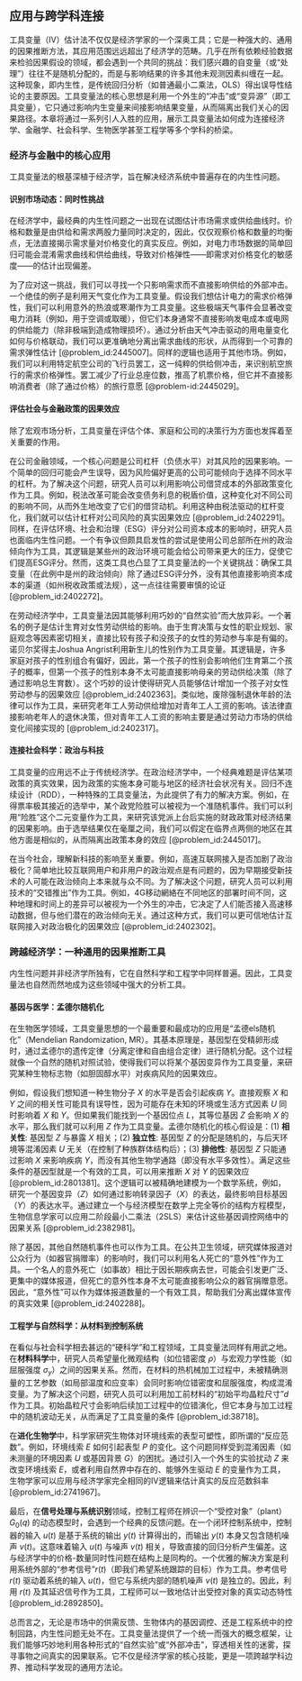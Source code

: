 ## 应用与跨学科连接

工具变量（IV）估计法不仅仅是经济学家的一个深奥工具；它是一种强大的、通用的因果推断方法，其应用范围远远超出了经济学的范畴。几乎在所有依赖经验数据来检验因果假设的领域，都会遇到一个共同的挑战：我们感兴趣的自变量（或“处理”）往往不是随机分配的，而是与影响结果的许多其他未观测因素纠缠在一起。这种现象，即内生性，是传统回归分析（如普通最小二乘法，OLS）得出误导性结论的主要原因。工具变量法的核心思想是利用一个外生的“冲击”或“变异源”（即工具变量），它只通过影响内生变量来间接影响结果变量，从而隔离出我们关心的因果路径。本章将通过一系列引人入胜的应用，展示工具变量法如何成为连接经济学、金融学、社会科学、生物医学甚至工程学等多个学科的桥梁。

### 经济与金融中的核心应用

工具变量法的根基深植于经济学，旨在解决经济系统中普遍存在的内生性问题。

#### 识别市场动态：同时性挑战

在经济学中，最经典的内生性问题之一出现在试图估计市场需求或供给曲线时。价格和数量是由供给和需求两股力量同时决定的，因此，仅仅观察价格和数量的均衡点，无法直接揭示需求量对价格变化的真实反应。例如，对电力市场数据的简单回归可能会混淆需求曲线和供给曲线，导致对价格弹性——即需求对价格变化的敏感度——的估计出现偏差。

为了应对这一挑战，我们可以寻找一个只影响需求而不直接影响供给的外部冲击。一个绝佳的例子是利用天气变化作为工具变量。假设我们想估计电力的需求价格弹性，我们可以利用意外的热浪或寒潮作为工具变量。这些极端天气事件会显著改变电力消耗（例如，用于空调或取暖），但它们本身通常不直接影响发电成本或电网的供给能力（除非极端到造成物理损坏）。通过分析由天气冲击驱动的用电量变化如何与价格联动，我们可以更准确地分离出需求曲线的形状，从而得到一个可靠的需求弹性估计 [@problem_id:2445007]。同样的逻辑也适用于其他市场。例如，我们可以利用特定航空公司的飞行员罢工，这一纯粹的供给侧冲击，来识别航空旅行的需求价格弹性。罢工减少了行业总座位数，推高了机票价格，但它并不直接影响消费者（除了通过价格）的旅行意愿 [@problem-id:2445029]。

#### 评估社会与金融政策的因果效应

除了宏观市场分析，工具变量在评估个体、家庭和公司的决策行为方面也发挥着至关重要的作用。

在公司金融领域，一个核心问题是公司杠杆（负债水平）对其风险的因果影响。一个简单的回归可能会产生误导，因为风险偏好更高的公司可能倾向于选择不同水平的杠杆。为了解决这个问题，研究人员可以利用影响公司借贷成本的外部政策变化作为工具。例如，税法改革可能会改变债务利息的税盾价值，这种变化对不同公司的影响不同，从而外生地改变了它们的借贷动机。利用这种由税法驱动的杠杆变化，我们就可以估计杠杆对公司风险的真实因果效应 [@problem_id:2402291]。同样，在评估环境、社会和治理（ESG）评分对公司资本成本的影响时，研究人员也面临内生性问题。一个有争议但颇具启发性的尝试是使用公司总部所在州的政治倾向作为工具，其逻辑是某些州的政治环境可能会给公司带来更大的压力，促使它们提高ESG评分。然而，这类工具也凸显了工具变量法的一个关键挑战：确保工具变量（在此例中是州的政治倾向）除了通过ESG评分外，没有其他直接影响资本成本的渠道（如州税收政策或法规），这一点往往需要审慎的论证 [@problem_id:2402272]。

在劳动经济学中，工具变量法因其能够利用巧妙的“自然实验”而大放异彩。一个著名的例子是估计生育对女性劳动供给的影响。由于生育决策与女性的职业规划、家庭观念等因素密切相关，直接比较有孩子和没孩子的女性的劳动参与率是有偏的。诺贝尔奖得主Joshua Angrist利用新生儿的性别作为工具变量。其逻辑是，许多家庭对孩子的性别组合有偏好，因此，第一个孩子的性别会影响他们生育第二个孩子的概率，但第一个孩子的性别本身不太可能直接影响母亲的劳动供给决策（除了通过影响总生育数）。这个巧妙的设计使得研究人员能够估计增加一个孩子对女性劳动参与的因果效应 [@problem_id:2402363]。类似地，废除强制退休年龄的法律可以作为工具，来研究老年工人劳动供给增加对青年工人工资的影响。该法律直接影响老年人的退休决策，但对青年工人工资的影响主要是通过劳动力市场的供给变化间接实现的 [@problem_id:2402317]。

#### 连接社会科学：政治与科技

工具变量的应用远不止于传统经济学。在政治经济学中，一个经典难题是评估某项政策的真实效果，因为政策的实施本身可能与地区的经济社会状况有关。回归不连续设计（RDD），一种特殊的工具变量法，为此提供了有力的解决方案。例如，在得票率极其接近的选举中，某个政党险胜可以被视为一个准随机事件。我们可以利用“险胜”这个二元变量作为工具，来研究该党派上台后实施的财政政策对经济结果的因果影响。由于选举结果仅在毫厘之间，我们可以假定在临界点两侧的地区在其他方面是相似的，从而隔离出政策本身的效应 [@problem_id:2445017]。

在当今社会，理解新科技的影响至关重要。例如，高速互联网接入是否加剧了政治极化？简单地比较互联网用户和非用户的政治观点是有问题的，因为早期接受新技术的人可能在政治倾向上本来就与众不同。为了解决这个问题，研究人员可以利用技术的“交错推出”作为工具。例如，4G移动網絡在不同地区的部署时间不同，这种地理和时间上的差异可以被视为一个外生的冲击，它决定了人们能否接入高速移动数据，但与他们潜在的政治倾向无关。通过这种方式，我们可以更可信地估计互联网接入对政治极化的因果效应 [@problem_id:2402302]。

### 跨越经济学：一种通用的因果推断工具

内生性问题并非经济学所独有，它在自然科学和工程学中同样普遍。因此，工具变量法也自然而然地成为这些领域中强大的分析工具。

#### 基因与医学：孟德尔随机化

在生物医学领域，工具变量思想的一个最重要和最成功的应用是“孟德els随机化”（Mendelian Randomization, MR）。其基本原理是，基因型在受精卵形成时，通过孟德尔的遗传定律（分离定律和自由组合定律）进行随机分配。这个过程就像一个自然的随机对照试验，使得我们可以将某个基因变异作为工具变量，来研究某种生物标志物（如胆固醇水平）对疾病风险的因果效应。

例如，假设我们想知道一种生物分子 $X$ 的水平是否会引起疾病 $Y$。直接观察 $X$ 和 $Y$ 之间的相关性可能具有误导性，因为可能存在未知的环境或生活方式因素 $U$ 同时影响着 $X$ 和 $Y$。但如果我们能找到一个基因位点 $L$，其等位基因 $Z$ 会影响 $X$ 的水平，那么我们就可以利用 $Z$ 作为工具变量。孟德尔随机化的核心假设是：(1) **相关性**: 基因型 $Z$ 与暴露 $X$ 相关；(2) **独立性**: 基因型 $Z$ 的分配是随机的，与后天环境等混淆因素 $U$ 无关（在控制了种族群体结构后）；(3) **排他性**: 基因型 $Z$ 只能通过影响 $X$ 来影响疾病 $Y$，而没有其他生物学通路（即没有水平多效性）。满足这些条件的基因型就是一个有效的工具，可以用来推断 $X$ 对 $Y$ 的因果效应 [@problem_id:2801381]。这个逻辑可以被精确地建模为一个数学系统，例如，研究一个基因变异（$Z$）如何通过影响转录因子（$X$）的表达，最终影响目标基因（$Y$）的表达水平。通过建立一个与经济模型在数学上完全等价的结构方程模型，生物信息学家可以应用二阶段最小二乘法（2SLS）来估计这些基因调控网络中的因果关系 [@problem_id:2382981]。

除了基因，其他自然随机事件也可以作为工具。在公共卫生领域，研究媒体报道对公众行为（如器官捐赠率）的影响时，我们可以利用名人死亡的“意外性”作为工具。一个名人的意外死亡（如事故）相比于因长期疾病去世，可能会引发更广泛、更集中的媒体报道，但死亡的意外性本身不太可能直接影响公众的器官捐赠意愿。因此，“意外性”可以作为媒体报道数量的一个有效工具，帮助我们分离出媒体宣传的真实效果 [@problem_id:2402288]。

#### 工程学与自然科学：从材料到控制系统

在看似与社会科学相去甚远的“硬科学”和工程领域，工具变量法同样有用武之地。在**材料科学**中，研究人员希望量化微观结构（如位错密度 $\rho$）与宏观力学性能（如屈服强度 $\sigma_y$）之间的因果关系。然而，在材料的热机械加工过程中，未被精确测量的工艺参数（如局部温度和应变率）会同时影响位错密度和屈服强度，构成混淆变量。为了解决这个问题，研究人员可以利用加工前材料的“初始平均晶粒尺寸”$d$ 作为工具。初始晶粒尺寸会影响后续加工过程中的位错演化，但它本身与加工过程中的随机波动无关，从而满足了工具变量的条件 [@problem_id:38718]。

在**进化生物学**中，科学家研究生物体对环境线索的表型可塑性，即所谓的“反应范数”。例如，环境线索 $E$ 如何引起表型 $P$ 的变化。这个问题同样受到混淆因素（如未测量的环境因素 $U$ 或基因背景 $G$）的困扰。通过引入一个外生的实验扰动 $Z$ 来改变环境线索 $E$，或者利用自然界中存在的、能够外生驱动 $E$ 的变量作为工具，生物学家可以应用与经济学家完全相同的IV逻辑来估计真实的反应范数斜率 [@problem_id:2741967]。

最后，在**信号处理与系统识别**领域，控制工程师在辨识一个“受控对象”（plant）$G_0(q)$ 的动态模型时，会遇到一个经典的反馈问题。在一个闭环控制系统中，控制器的输入 $u(t)$ 是基于系统的输出 $y(t)$ 计算得出的，而输出 $y(t)$ 本身又包含随机噪声 $v(t)$。这意味着输入 $u(t)$ 与噪声 $v(t)$ 相关，导致直接的回归分析产生偏差。这与经济学中的价格-数量同时性问题在结构上是同构的。一个优雅的解决方案是利用系统外部的“参考信号”$r(t)$（即我们希望系统跟踪的目标）作为工具。参考信号 $r(t)$ 驱动着系统的输入 $u(t)$，但它与系统内部的随机噪声 $v(t)$ 是独立的。因此，利用 $r(t)$ 及其延迟信号作为工具，工程师可以一致地估计出受控对象的真实动态特性 [@problem_id:2892850]。

总而言之，无论是市场中的供需反馈、生物体内的基因调控、还是工程系统中的控制回路，内生性问题无处不在。工具变量法提供了一个统一而强大的概念框架，让我们能够巧妙地利用各种形式的“自然实验”或“外部冲击”，穿透相关性的迷雾，探寻事物之间真实的因果联系。它不仅是经济学家的核心技能，更是一项跨越学科边界、推动科学发现的通用方法论。